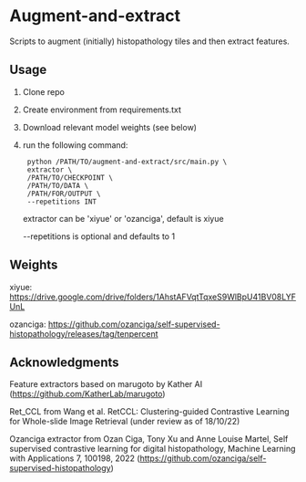 # Augment-and-extract
Scripts to augment (initially) histopathology tiles and then extract features.

## Usage
1. Clone repo

2. Create environment from requirements.txt

3. Download relevant model weights (see below)

4. run the following command:

		python /PATH/TO/augment-and-extract/src/main.py \
		extractor \
		/PATH/TO/CHECKPOINT \
		/PATH/TO/DATA \
		/PATH/FOR/OUTPUT \
		--repetitions INT
     
	extractor can be 'xiyue' or 'ozanciga', default is xiyue
  
	--repetitions is optional and defaults to 1
  
## Weights
xiyue: https://drive.google.com/drive/folders/1AhstAFVqtTqxeS9WlBpU41BV08LYFUnL

ozanciga: https://github.com/ozanciga/self-supervised-histopathology/releases/tag/tenpercent

## Acknowledgments
Feature extractors based on marugoto by Kather AI (https://github.com/KatherLab/marugoto)

Ret_CCL from Wang et al. RetCCL: Clustering-guided Contrastive Learning for Whole-slide Image Retrieval (under review as of 18/10/22) 

Ozanciga extractor from Ozan Ciga, Tony Xu and Anne Louise Martel, Self supervised contrastive learning for digital histopathology, Machine Learning with Applications 7, 100198, 2022 (https://github.com/ozanciga/self-supervised-histopathology)
